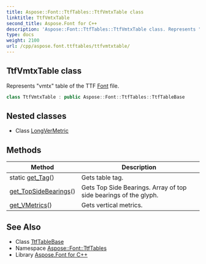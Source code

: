 ```yaml
---
title: Aspose::Font::TtfTables::TtfVmtxTable class
linktitle: TtfVmtxTable
second_title: Aspose.Font for C++
description: 'Aspose::Font::TtfTables::TtfVmtxTable class. Represents "vmtx" table of the TTF Font file in C++.'
type: docs
weight: 2100
url: /cpp/aspose.font.ttftables/ttfvmtxtable/
---
```

## TtfVmtxTable class


Represents "vmtx" table of the TTF [Font](../../aspose.font/font/) file.

```cpp
class TtfVmtxTable : public Aspose::Font::TtfTables::TtfTableBase
```

## Nested classes

* Class [LongVerMetric](./longvermetric/)
## Methods

| Method | Description |
| --- | --- |
| static [get_Tag](./get_tag/)() | Gets table tag. |
| [get_TopSideBearings](./get_topsidebearings/)() | Gets Top Side Bearings. Array of top side bearings of the glyph. |
| [get_VMetrics](./get_vmetrics/)() | Gets vertical metrics. |
## See Also

* Class [TtfTableBase](../ttftablebase/)
* Namespace [Aspose::Font::TtfTables](../)
* Library [Aspose.Font for C++](../../)
